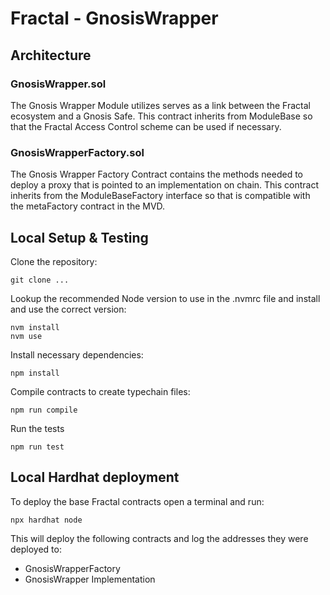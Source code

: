 # Fractal - GnosisWrapper

## Architecture
### GnosisWrapper.sol

The Gnosis Wrapper Module utilizes serves as a link between the Fractal ecosystem and a Gnosis Safe. This contract inherits from ModuleBase so that the Fractal Access Control scheme can be used if necessary.

### GnosisWrapperFactory.sol

The Gnosis Wrapper Factory Contract contains the methods needed to deploy a proxy that is pointed to an implementation on chain. This contract inherits from the ModuleBaseFactory interface so that is compatible with the metaFactory contract in the MVD.

## Local Setup & Testing

Clone the repository:
```shell
git clone ...
```

Lookup the recommended Node version to use in the .nvmrc file and install and use the correct version:
```shell
nvm install 
nvm use
```

Install necessary dependencies:
```shell
npm install
```

Compile contracts to create typechain files:
```shell
npm run compile
```

Run the tests
```shell
npm run test
```

## Local Hardhat deployment

To deploy the base Fractal contracts open a terminal and run:
```shell
npx hardhat node
```
This will deploy the following contracts and log the addresses they were deployed to:
 - GnosisWrapperFactory
 - GnosisWrapper Implementation
